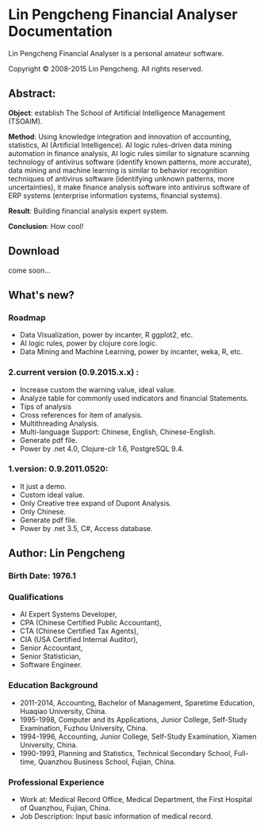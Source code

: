 # Lin Pengcheng Financial Analyser Documentation

Lin Pengcheng Financial Analyser is a personal amateur software.

Copyright © 2008-2015 Lin Pengcheng. All rights reserved.

## Abstract:

**Object**: establish The School of Artificial Intelligence Management (TSOAIM).
    
**Method**: Using knowledge integration and innovation of accounting, statistics, AI (Artificial Intelligence). 
AI logic rules-driven data mining automation in finance analysis, AI logic rules similar to signature scanning 
technology of antivirus software (identify known patterns, more accurate), data mining and machine learning is 
similar to behavior recognition techniques of antivirus software (identifying unknown patterns, more uncertainties),
it make finance analysis software into antivirus software of ERP systems (enterprise information systems, financial 
systems).
    
**Result**: Building financial analysis expert system.
    
**Conclusion**: How cool!

## Download

come soon...

## What's new?

### Roadmap

* Data Visualization, power by incanter, R ggplot2, etc.
* AI logic rules, power by clojure core.logic.
* Data Mining and Machine Learning, power by incanter, weka, R, etc.

### 2.current version (0.9.2015.x.x) :

* Increase custom the warning value, ideal value.
* Analyze table for commonly used indicators and financial Statements.
* Tips of analysis
* Cross references for item of analysis.
* Multithreading Analysis.
* Multi-language Support: Chinese, English, Chinese-English.
* Generate pdf file.
* Power by .net 4.0, Clojure-clr 1.6, PostgreSQL 9.4.

### 1.version: 0.9.2011.0520: 

* It just a demo.
* Custom ideal value.
* Only Creative tree expand of Dupont Analysis.
* Only Chinese.
* Generate pdf file.
* Power by .net 3.5, C#, Access database.

## Author: Lin Pengcheng 

### Birth Date: 1976.1

### Qualifications

* AI Expert Systems Developer, 
* CPA (Chinese Certified Public Accountant), 
* CTA (Chinese Certified Tax Agents), 
* CIA (USA Certified Internal Auditor), 
* Senior Accountant,
* Senior Statistician, 
* Software Engineer.

### Education Background

* 2011-2014, Accounting, Bachelor of Management, Sparetime Education, Huaqiao University, China. 
* 1995-1998, Computer and its Applications, Junior College, Self-Study Examination, Fuzhou University, China. 
* 1994-1996, Accounting, Junior College, Self-Study Examination, Xiamen University,  China. 
* 1990-1993, Planning and Statistics, Technical Secondary School, Full-time, Quanzhou Business School, Fujian, China. 

### Professional Experience

* Work at: Medical Record Office, Medical Department, the First Hospital of Quanzhou, Fujian, China. 
* Job Description: Input basic information of medical record.
